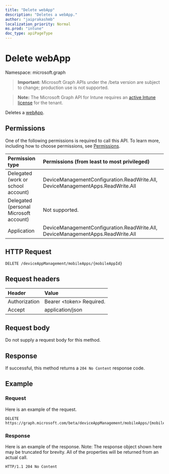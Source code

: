```yaml
---
title: "Delete webApp"
description: "Deletes a webApp."
author: "jaiprakashmb"
localization_priority: Normal
ms.prod: "intune"
doc_type: apiPageType
---
```


# Delete webApp

Namespace: microsoft.graph

> **Important:** Microsoft Graph APIs under the /beta version are subject to change; production use is not supported.

> **Note:** The Microsoft Graph API for Intune requires an [active Intune license](https://go.microsoft.com/fwlink/?linkid=839381) for the tenant.

Deletes a [webApp](../resources/intune-apps-webapp.md).

## Permissions
One of the following permissions is required to call this API. To learn more, including how to choose permissions, see [Permissions](/graph/permissions-reference).

|Permission type|Permissions (from least to most privileged)|
|:---|:---|
|Delegated (work or school account)|DeviceManagementConfiguration.ReadWrite.All, DeviceManagementApps.ReadWrite.All|
|Delegated (personal Microsoft account)|Not supported.|
|Application|DeviceManagementConfiguration.ReadWrite.All, DeviceManagementApps.ReadWrite.All|

## HTTP Request
<!-- {
  "blockType": "ignored"
}
-->
``` http
DELETE /deviceAppManagement/mobileApps/{mobileAppId}
```

## Request headers
|Header|Value|
|:---|:---|
|Authorization|Bearer &lt;token&gt; Required.|
|Accept|application/json|

## Request body
Do not supply a request body for this method.

## Response
If successful, this method returns a `204 No Content` response code.

## Example

### Request
Here is an example of the request.
``` http
DELETE https://graph.microsoft.com/beta/deviceAppManagement/mobileApps/{mobileAppId}
```

### Response
Here is an example of the response. Note: The response object shown here may be truncated for brevity. All of the properties will be returned from an actual call.
``` http
HTTP/1.1 204 No Content
```
